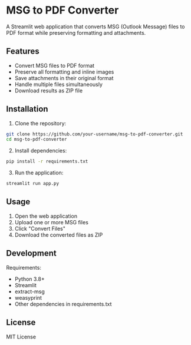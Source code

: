 # MSG to PDF Converter

A Streamlit web application that converts MSG (Outlook Message) files to PDF format while preserving formatting and attachments.

## Features

- Convert MSG files to PDF format
- Preserve all formatting and inline images
- Save attachments in their original format
- Handle multiple files simultaneously
- Download results as ZIP file

## Installation

1. Clone the repository:
```bash
git clone https://github.com/your-username/msg-to-pdf-converter.git
cd msg-to-pdf-converter
```

2. Install dependencies:
```bash
pip install -r requirements.txt
```

3. Run the application:
```bash
streamlit run app.py
```

## Usage

1. Open the web application
2. Upload one or more MSG files
3. Click "Convert Files"
4. Download the converted files as ZIP

## Development

Requirements:
- Python 3.8+
- Streamlit
- extract-msg
- weasyprint
- Other dependencies in requirements.txt


## License

MIT License
